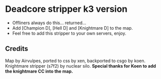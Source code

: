 # Deadcore stripper k3 version
- Offliners always do this... returned...
- Add [Champion D], [Hell D] and [Knightmare D] to the map.
- Feel free to add this stripper to your own servers, enjoy.

## Credits
Map by Airvulpes, ported to css by xen, backported to csgo by koen.
Knightmare stripper (s7f2) by nuclear silo.
**Special thanks for Koen to add the knightmare CC into the map.**
